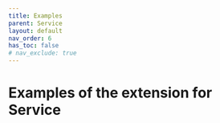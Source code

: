 ```yaml
---
title: Examples
parent: Service
layout: default
nav_order: 6
has_toc: false
# nav_exclude: true
---
```


# Examples of the extension for Service